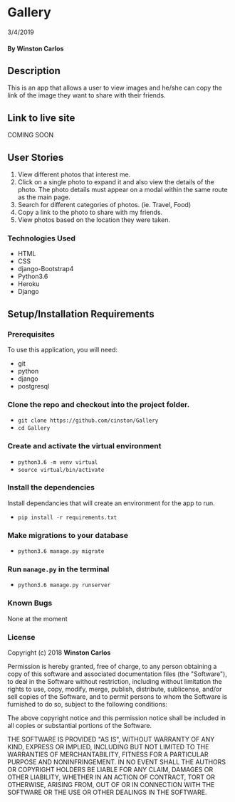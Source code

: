 # Gallery 

3/4/2019

#### By **Winston Carlos**

## Description

This is an app that allows a user to view images and he/she can copy the link of the image they want to share with their friends.

## Link to live site

COMING SOON

## User Stories
 1. View different photos that interest me.
 2. Click on a single photo to expand it and also view the details of the photo. The photo details must appear on a modal within the same route as the main page.
 3. Search for different categories of photos. (ie. Travel, Food)
 4. Copy a link to the photo to share with my friends.
 5. View photos based on the location they were taken.

### Technologies Used

- HTML
- CSS
- django-Bootstrap4
- Python3.6
- Heroku
- Django

## Setup/Installation Requirements

### Prerequisites
To use this application, you will need:
- git
- python
- django
- postgresql

### Clone the repo and checkout into the project folder.

- `git clone https://github.com/cinston/Gallery`
- `cd Gallery`

### Create and activate the virtual environment

- `python3.6 -m venv virtual`
- `source virtual/bin/activate`

### Install the dependencies

Install dependancies that will create an environment for the app to run.

- `pip install -r requirements.txt`

### Make migrations to your database
- `python3.6 manage.py migrate`

### Run `manage.py` in the terminal

- `python3.6 manage.py runserver`

### Known Bugs
None at the moment

### License

Copyright (c) 2018 **Winston Carlos**

Permission is hereby granted, free of charge, to any person obtaining a copy of this software and associated documentation files (the "Software"), to deal in the Software without restriction, including without limitation the rights to use, copy, modify, merge, publish, distribute, sublicense, and/or sell copies of the Software, and to permit persons to whom the Software is furnished to do so, subject to the following conditions:

The above copyright notice and this permission notice shall be included in all copies or substantial portions of the Software.

THE SOFTWARE IS PROVIDED "AS IS", WITHOUT WARRANTY OF ANY KIND, EXPRESS OR IMPLIED, INCLUDING BUT NOT LIMITED TO THE WARRANTIES OF MERCHANTABILITY, FITNESS FOR A PARTICULAR PURPOSE AND NONINFRINGEMENT. IN NO EVENT SHALL THE AUTHORS OR COPYRIGHT HOLDERS BE LIABLE FOR ANY CLAIM, DAMAGES OR OTHER LIABILITY, WHETHER IN AN ACTION OF CONTRACT, TORT OR OTHERWISE, ARISING FROM, OUT OF OR IN CONNECTION WITH THE SOFTWARE OR THE USE OR OTHER DEALINGS IN THE SOFTWARE.